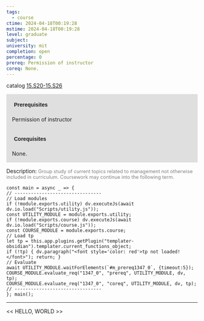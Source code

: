 ```yaml
---
tags:
  - course
ctime: 2024-04-18T00:19:28
mstime: 2024-04-18T00:19:28
level: graduate
subject: 
university: mit
completion: open
percentage: 0
prereq: Permission of instructor
coreq: None.
---
```


catalog [15.S20-15.S26](http://student.mit.edu/catalog/m15c.html#15.S26)

<span style="display: block; padding: 15px; background-color: rgb(100, 100, 100, 0.2);"><font id="m_prereq1347_0" style="display: block; font-family: Arial, sans-serif; font-weight: bold; padding: 5px">Prerequisites</font><br><span id="prereq1347_0">Permission of instructor</span></span>
<span style="display: block; padding: 15px; background-color: rgb(100, 100, 100, 0.2);"><font id="m_coreq1347_0" style="display: block; font-family: Arial, sans-serif; font-weight: bold; padding: 5px">Corequisites</font><br><span id="coreq1347_0">None.</span></span>

<font style="">Description:</font>
<font style="color: grey; font-size: 0.8rem;">Group study of current topics related to management not otherwise included in curriculum. Coursework may continue into the following term.</font>

```dataviewjs
const main = async _ => {
// --------------------------------
// Load modules
if (!module.exports.utility) dv.executeJs(await dv.io.load("Scripts/utility.js"));
const UTILITY_MODULE = module.exports.utility;
if (!module.exports.course) dv.executeJs(await dv.io.load("Scripts/course.js"));
const COURSE_MODULE = module.exports.course;
// Load tp
let tp = this.app.plugins.getPlugin("templater-obsidian").templater.current_functions_object;
if (!tp) { dv.paragraph("<font style='color: red'>tp not loaded!</font>"); return; }
// Evaluate
await UTILITY_MODULE.waitForElements(`#m_prereq1347_0`, {timeout:5});
COURSE_MODULE.evaluate_req("1347_0", "prereq", UTILITY_MODULE, dv, tp);
COURSE_MODULE.evaluate_req("1347_0", "coreq", UTILITY_MODULE, dv, tp);
// --------------------------------
}; main();
```

---

<< HELLO, WORLD >>
